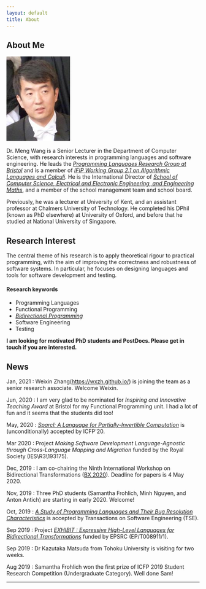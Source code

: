 ```yaml
---
layout: default
title: About
---
```


## About Me

<img class="profile-picture" src="avatar.jpeg">

Dr. Meng Wang is a Senior Lecturer in the Department of Computer Science, with research interests in programming languages and software engineering. He leads the [*Programming Languages Research Group at Bristol*](https://bristolpl.github.io) and is a member of [*IFIP Working Group 2.1 on Algorithmic Languages and Calculi*](https://ifipwg21wiki.cs.kuleuven.be/IFIP21/WebHome). He is the International Director of [*School of Computer Science, Electrical and Electronic Engineering, and Engineering Maths*](https://www.bristol.ac.uk/engineering/school-sceem/), and a member of the school management team and school board. 

Previously, he was a lecturer at University of Kent, and an assistant professor at Chalmers University of Technology. He completed his DPhil (known as PhD elsewhere) at University of Oxford, and before that he studied at National University of Singapore.

## Research Interest

The central theme of his research is to apply theoretical rigour to practical programming, with the aim of improving the correctness and robustness of software systems. In particular, he focuses on designing languages and tools for software development and testing.

#### Research keywords

* Programming Languages
* Functional Programming
* [*Bidirectional Programming*](https://bx-lang.github.io/EXHIBIT/intro.html)
* Software Engineering
* Testing

**I am looking for motivated PhD students and PostDocs. Please get in touch if you are interested.**


## News

Jan, 2021
: Weixin Zhang(https://wxzh.github.io/) is joining the team as a senior research associate. Welcome Weixin. 

Jun, 2020
: I am very glad to be nominated for *Inspiring and Innovative Teaching Award* at Bristol for my Functional Programming unit. I had a lot of fun and it seems that the students did too!

May, 2020 
: [*Sparcl: A Language for Partially-Invertible Computation*](./Papers/ICFP20.pdf) is (unconditionally) accepted by ICFP'20. 

Mar 2020 
: Project *Making Software Development Language-Agnostic through Cross-Language Mapping and Migration* funded by the Royal Society (IES\R3\193175). 

Dec, 2019
: I am co-chairing the Ninth International Workshop on Bidirectional Transformations ([BX 2020](http://bx-community.wikidot.com/bx2020:home)). Deadline for papers is 4 May 2020. 


Nov, 2019
: Three PhD students (Samantha Frohlich, Minh Nguyen, and Anton Antich) are starting in early 2020. Welcome! 


Oct, 2019 
: [*A Study of Programming Languages and Their Bug Resolution Characteristics*](./Papers/TSE19.pdf) is accepted by Transactions on Software Engineering (TSE).

Sep 2019 
: Project [*EXHIBIT : Expressive High-Level Languages for Bidirectional Transformations*](https://gow.epsrc.ukri.org/NGBOViewGrant.aspx?GrantRef=EP/T008911/1) funded by EPSRC (EP/T008911/1). 

Sep 2019 
: Dr Kazutaka Matsuda from Tohoku University is visiting for two weeks.   

Aug 2019 
: Samantha Frohlich won the first prize of ICFP 2019 Student Research Competition (Undergraduate Category). Well done Sam!


---

